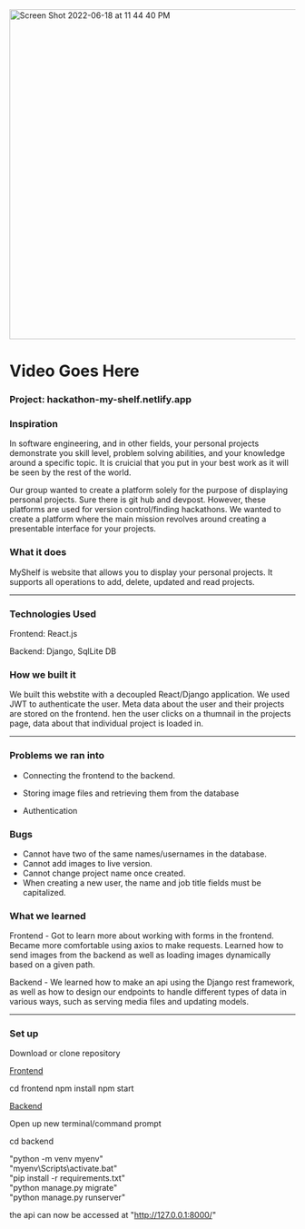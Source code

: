 <img width="581" alt="Screen Shot 2022-06-18 at 11 44 40 PM" src="https://user-images.githubusercontent.com/68403991/174465150-f4037c2b-b81e-46b4-acc9-fd29efa3e378.png">

# Video Goes Here

### Project: hackathon-my-shelf.netlify.app

### Inspiration

In software engineering, and in other fields, your personal projects demonstrate you skill level, problem solving abilities, and your knowledge around a specific topic. It is cruicial that you put in your best work as it will be seen by the rest of the world.

Our group wanted to create a platform solely for the purpose of displaying personal projects. Sure there is git hub and devpost. However, these platforms are used for version control/finding hackathons. We wanted to create a platform where the main mission revolves around creating a presentable interface for your projects.

### What it does

MyShelf is website that allows you to display your personal projects. It supports all operations to add, delete, updated and read projects.

<hr/>

### Technologies Used

Frontend: React.js

Backend: Django, SqlLite DB

### How we built it

We built this webstite with a decoupled React/Django application. We used JWT to authenticate the user.
Meta data about the user and their projects are stored on the frontend. hen the user clicks on a thumnail in the projects page, data about that individual project is loaded in.

<hr/>

### Problems we ran into

- Connecting the frontend to the backend.

- Storing image files and retrieving them from the database

- Authentication

### Bugs

- Cannot have two of the same names/usernames in the database.
- Cannot add images to live version.
- Cannot change project name once created.
- When creating a new user, the name and job title fields must be capitalized.

### What we learned

Frontend - Got to learn more about working with forms in the frontend. Became more comfortable using axios to make requests. Learned how to send images from the backend as well as loading images dynamically based on a given path.

Backend - We learned how to make an api using the Django rest framework, as well as how to design our endpoints to handle different types of data in various ways, such as serving media files and updating models.

<hr/>

### Set up

Download or clone repository

<ins>Frontend</ins>

cd frontend
npm install
npm start

<ins>Backend</ins>

Open up new terminal/command prompt

cd backend

"python -m venv myenv"<br>
"myenv\Scripts\activate.bat"<br>
"pip install -r requirements.txt"<br>
"python manage.py migrate"<br>
"python manage.py runserver"

the api can now be accessed at "http://127.0.0.1:8000/"
